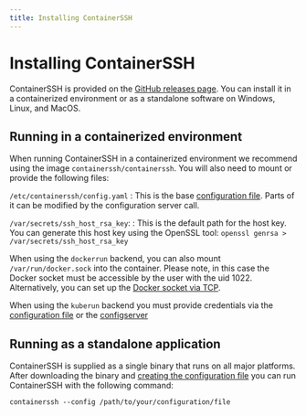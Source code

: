 ```yaml
---
title: Installing ContainerSSH
---
```


<h1>Installing ContainerSSH</h1>

ContainerSSH is provided on the [GitHub releases page](https://github.com/containerssh/containerssh/releases). You can install it in a containerized environment or as a standalone software on Windows, Linux, and MacOS.

## Running in a containerized environment

When running ContainerSSH in a containerized environment we recommend using the image `containerssh/containerssh`. You will also need to mount or provide the following files:

`/etc/containerssh/config.yaml`
: This is the base [configuration file](../configuration/). Parts of it can be modified by the configuration server call.

`/var/secrets/ssh_host_rsa_key`:
: This is the default path for the host key. You can generate this host key using the OpenSSL tool: `openssl genrsa > /var/secrets/ssh_host_rsa_key`

When using the `dockerrun` backend, you can also mount `/var/run/docker.sock` into the container. Please note, in this case the Docker socket must be accessible by the user with the uid 1022. Alternatively, you can set up the [Docker socket via TCP](https://docs.docker.com/engine/security/https/).

When using the `kuberun` backend you must provide credentials via the [configuration file](configuration.md) or the [configserver](configserver.md)

## Running as a standalone application

ContainerSSH is supplied as a single binary that runs on all major platforms. After downloading the binary and [creating the configuration file](../configuration/) you can run ContainerSSH with the following command:

```
containerssh --config /path/to/your/configuration/file
```
